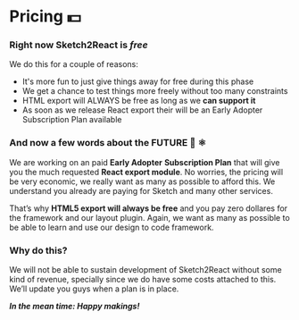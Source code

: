 # Pricing 💵

### Right now Sketch2React is _free_

We do this for a couple of reasons:

* It's more fun to just give things away for free during this phase
* We get a chance to test things more freely without too many constraints
* HTML export will ALWAYS be free as long as we **can support it**
* As soon as we release React export their will be an Early Adopter Subscription Plan available

### And now a few words about the FUTURE 🚀 ⚛️

We are working on an paid **Early Adopter** **Subscription Plan** that will give you the much requested **React export module**. No worries, the pricing will be very economic, we really want as many as possible to afford this. We understand you already are paying for Sketch and many other services.

That’s why **HTML5 export will always be free** and you pay zero dollares for the framework and our layout plugin. Again, we want as many as possible to be able to learn and use our design to code framework.

### Why do this?

We will not be able to sustain development of Sketch2React without some kind of revenue, specially since we do have some costs attached to this. We’ll update you guys when a plan is in place.

_**In the mean time: Happy makings!**_

